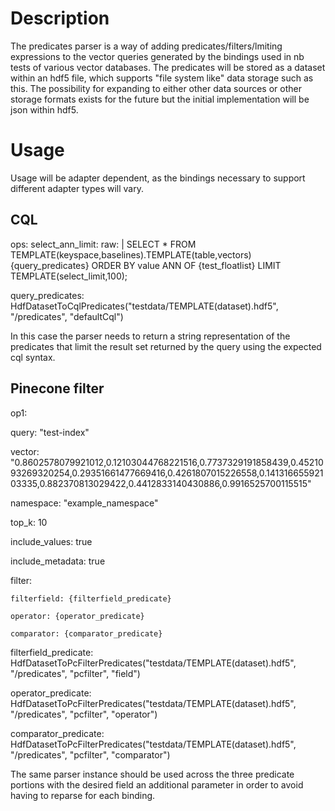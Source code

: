 # Description

The predicates parser is a way of adding predicates/filters/lmiting expressions to the vector queries generated by the bindings used in nb tests of various vector databases. The predicates will be stored as a dataset within an hdf5 file, which supports "file system like" data storage such as this. The possibility for expanding to either other data sources or other storage formats exists for the future but the initial implementation will be json within hdf5.

# Usage
Usage will be adapter dependent, as the bindings necessary to support different adapter types will vary.

## CQL
ops:
  select_ann_limit:
    raw: |
      SELECT * FROM TEMPLATE(keyspace,baselines).TEMPLATE(table,vectors) {query_predicates} ORDER BY value ANN OF {test_floatlist} LIMIT TEMPLATE(select_limit,100);

query_predicates: HdfDatasetToCqlPredicates("testdata/TEMPLATE(dataset).hdf5", "/predicates", "defaultCql")

In this case the parser needs to return a string representation of the predicates that limit the result set returned by the query using the expected cql syntax.

## Pinecone filter
op1:
  
  query: "test-index"
  
  vector: "0.8602578079921012,0.12103044768221516,0.7737329191858439,0.4521093269320254,0.29351661477669416,0.4261807015226558,0.14131665592103335,0.882370813029422,0.4412833140430886,0.9916525700115515"
  
  namespace: "example_namespace"
  
  top_k: 10
  
  include_values: true
  
  include_metadata: true
  
  filter:
  
    filterfield: {filterfield_predicate}
  
    operator: {operator_predicate}
  
    comparator: {comparator_predicate}

filterfield_predicate: HdfDatasetToPcFilterPredicates("testdata/TEMPLATE(dataset).hdf5", "/predicates", "pcfilter", "field")

operator_predicate: HdfDatasetToPcFilterPredicates("testdata/TEMPLATE(dataset).hdf5", "/predicates", "pcfilter", "operator")

comparator_predicate: HdfDatasetToPcFilterPredicates("testdata/TEMPLATE(dataset).hdf5", "/predicates", "pcfilter", "comparator")

The same parser instance should be used across the three predicate portions with the desired field an additional parameter in order to avoid having to reparse for each binding.


